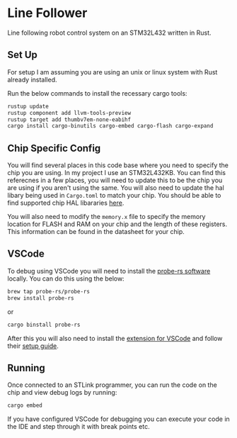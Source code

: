 # Line Follower

Line following robot control system on an STM32L432 written in Rust.

## Set Up

For setup I am assuming you are using an unix or linux system with Rust already installed.

Run the below commands to install the recessary cargo tools:

```bash
rustup update
rustup component add llvm-tools-preview
rustup target add thumbv7em-none-eabihf
cargo install cargo-binutils cargo-embed cargo-flash cargo-expand
```

## Chip Specific Config

You will find several places in this code base where you need to specify the chip you are using. In my project I use an STM32L432KB. You can find this referecnes in a few places, you will need to update this to be the chip you are using if you aren't using the same. You will also need to update the hal libary being used in `Cargo.toml` to match your chip. You should be able to find supported chip HAL libararies [here](https://github.com/stm32-rs).

You will also need to modify the `memory.x` file to specify the memory location for FLASH and RAM on your chip and the length of these registers. This information can be found in the datasheet for your chip.

## VSCode

To debug using VSCode you will need to install the [probe-rs software](https://probe.rs/docs/getting-started/installation/) locally. You can do this using the below:

```bash
brew tap probe-rs/probe-rs
brew install probe-rs
```

or

```bash
cargo binstall probe-rs
```

After this you will also need to install the [extension for VSCode](https://marketplace.visualstudio.com/items?itemName=probe-rs.probe-rs-debugger) and follow their [setup guide](https://probe.rs/docs/tools/debugger/#usage-and-configuration).

## Running

Once connected to an STLink programmer, you can run the code on the chip and view debug logs by running:

```bash
cargo embed
```

If you have configured VSCode for debugging you can execute your code in the IDE and step through it with break points etc.
